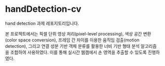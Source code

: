 # handDetection-cv
hand detection 과제 레포지토리입니다.

본 프로젝트에서는 픽셀 단위 영상 처리(pixel-level processing), 색상 공간 변환(color space conversion), 프레임 간 차이를 이용한 움직임 검출(motion detection), 그리고 연결 성분 기반 객체 분류를 활용한 너비 기반 형태 분석 알고리즘을 조합하여 사용하였다. 이를 통해 실시간 웹캠에서 손 영역을 추출할 수 있도록 진행하였다.

